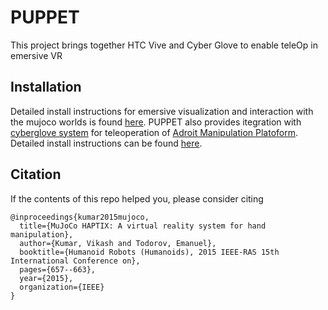 # PUPPET

This project brings together HTC Vive and Cyber Glove to enable teleOp in emersive VR

## Installation 
Detailed install instructions for emersive visualization and interaction with the mujoco worlds is found [here](vive/). PUPPET also provides itegration with [cyberglove system](http://www.cyberglovesystems.com/) for teleoperation of [Adroit Manipulation Platoform](https://github.com/vikashplus/Adroit). Detailed install instructions can be found [here](cyberglove/).

## Citation

If the contents of this repo helped you, please consider citing

```
@inproceedings{kumar2015mujoco,
  title={MuJoCo HAPTIX: A virtual reality system for hand manipulation},
  author={Kumar, Vikash and Todorov, Emanuel},
  booktitle={Humanoid Robots (Humanoids), 2015 IEEE-RAS 15th International Conference on},
  pages={657--663},
  year={2015},
  organization={IEEE}
}
```
